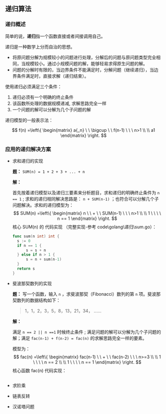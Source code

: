 ## 递归算法

### 递归概述

简单的说，**递归**指一个函数直接或者间接调用自己。

递归是一种数学上分而自治的思想。

- 将原问题分解为规模较小的问题进行处理，分解后的问题与原问题类型完全相同，当规模较小。通过小规模问题的解，能够轻易求得原生问题的解。
- 问题的分解时有限的，当边界条件不能满足时，分解问题（继续递归），当边界条件满足时，直接求解（递归结束）。

使用递归必须满足三个条件：

1.  递归必须有一个明确的终止条件
2.  该函数所处理的数据规模递减, 求解思路完全一样
3.   一个问题的解可以分解为几个子问题的解

递归模型的一般表示法：


$$
f(n) =\left\{
\begin{matrix}
 a{_n}  \ \ \bigcup  \ \ f(n-1) \ \ \ n>1
 \\   \\
 a1 
\end{matrix}
\right.
$$

### 应用的递归解决方案

- 求和递归的实现

  **题：** `SUM(n) = 1 + 2 + 3 + ... + n` 

  **解：**

  首先按着递归模型以及递归三要素来分析题目，求和递归的明确终止条件为 `n == 1` ; 求和的递归相同解决思路是： `n + SUM(n-1)` ；也符合可以分解几个子问题解决。求和的递归模型为：
  $$
  SUM(n) =\left\{
  \begin{matrix}
   n  \ \ +  \ \ SUM(n-1) \ \ \ n>1
   \\   \\
   1   \ \ \ \ n == 1
  \end{matrix}
  \right.
  $$
  核心 SUM(n) 的 代码实现 （完整实现-参考 code\golang\递归\sum.go）：

  ```go
  func sum(n int) int {
  	s := 0
  	if n == 1 {
  		s = s + n
  	} else if n > 1 {
  		s = n + sum(n-1)
  	}
  	return s
  }
  ```

  

- 斐波那契数列的实现

  **题：** 写一个函数，输入 `n` ，求斐波那契（Fibonacci）数列的第 `n` 项。斐波那契数列的数据结构如下：

  > 1，1，2，3，5，8，13，21，34， ......

  **解：** 

  满足 `n == 2 || n ==1`  时候终止条件 ;   满足问题的解可以分解为几个子问题的解；满足  `fac(n-1) + f(n-2) = fac(n)` 的求解思路完全一样的要素。

  模型为：
  $$
  fac(n) =\left\{
  \begin{matrix}
   fac(n-1) \ \ +  \ \ fac(n-2) \ \ \ n>=3
   \\   \\
   1   \ \ \ \ n == 2
   \\   \\
   1   \ \ \ \ n == 1
  \end{matrix}
  \right.
  $$
  核心函数 fac(n) 代码实现：

  ```go
  
  ```

  



-  求阶乘

  

- 链表反转

  

- 汉诺塔问题

  

